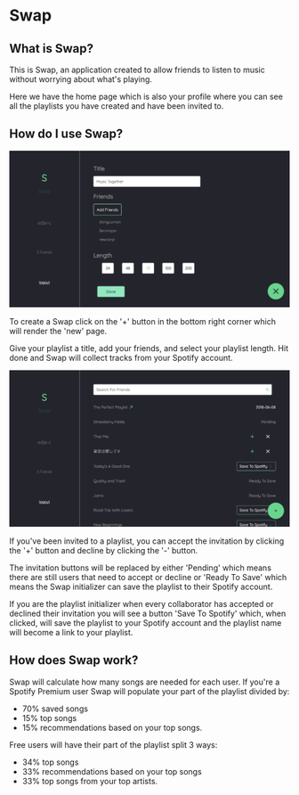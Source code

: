 
# Swap

## What is Swap?
This is Swap, an application created to allow friends to listen to music without worrying about what's playing.

Here we have the home page which is also your profile where you can see all the playlists you have created and have been invited to.

## How do I use Swap?

![picture](/screenshots/new.png)

To create a Swap click on the '+' button in the bottom right corner which will render the 'new' page. 

Give your playlist a title, add your friends, and select your playlist length. Hit done and Swap will collect tracks from your Spotify account. 

![picture](/screenshots/home.png)

If you've been invited to a playlist, you can accept the invitation by clicking the '+' button and decline by clicking the '-' button.

The invitation buttons will be replaced by either 'Pending' which means there are still users that need to accept or decline or 'Ready To Save' which means the Swap initializer can save the playlist to their Spotify account.

If you are the playlist initializer when every collaborator has accepted or declined their invitation you will see a button 'Save To Spotify' which, when clicked, will save the playlist to your Spotify account and the playlist name will become a link to your playlist. 


## How does Swap work?

Swap will calculate how many songs are needed for each user. 
If you're a Spotify Premium user Swap will populate your part of the playlist divided by:  
- 70%  saved songs
- 15% top songs
- 15% recommendations based on your top songs. 

Free users will have their part of the playlist split 3 ways: 
- 34% top songs
- 33% recommendations based on your top songs
- 33% top songs from your top artists. 
